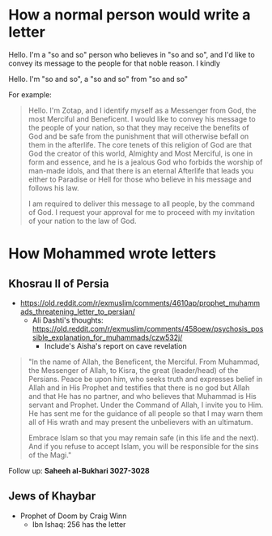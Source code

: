 # How a normal person would write a letter

Hello. I'm a "so and so" person who believes in "so and so", and I'd like to convey its message to the people for that noble reason. I kindly 

Hello. I'm "so and so", a "so and so" from "so and so"

For example:
> Hello. I'm Zotap, and I identify myself as a Messenger from God, the most Merciful and Beneficent. I would like to convey his message to the people of your nation, so that they may receive the benefits of God and be safe from the punishment that will otherwise befall on them in the afterlife. The core tenets of this religion of God are that God the creator of this world, Almighty and Most Merciful, is one in form and essence, and he is a jealous God who forbids the worship of man-made idols, and that there is an eternal Afterlife that leads you either to Paradise or Hell for those who believe in his message and follows his law.
> 
> I am required to deliver this message to all people, by the command of God. I request your approval for me to proceed with my invitation of your nation to the law of God.
# How Mohammed wrote letters
## Khosrau II of Persia
- https://old.reddit.com/r/exmuslim/comments/4610ap/prophet_muhammads_threatening_letter_to_persian/
	- Ali Dashti's thoughts: https://old.reddit.com/r/exmuslim/comments/458oew/psychosis_possible_explanation_for_muhammads/czw532j/
		- Include's Aisha's report on cave revelation

> "In the name of Allah, the Beneficent, the Merciful. From Muhammad, the Messenger of Allah, to Kisra, the great (leader/head) of the Persians. Peace be upon him, who seeks truth and expresses belief in Allah and in His Prophet and testifies that there is no god but Allah and that He has no partner, and who believes that Muhammad is His servant and Prophet. Under the Command of Allah, I invite you to Him. He has sent me for the guidance of all people so that I may warn them all of His wrath and may present the unbelievers with an ultimatum.
> 
> Embrace Islam so that you may remain safe (in this life and the next). And if you refuse to accept Islam, you will be responsible for the sins of the Magi."

Follow up: **Saheeh al-Bukhari 3027-3028**
## Jews of Khaybar
- Prophet of Doom by Craig Winn
	- Ibn Ishaq: 256 has the letter